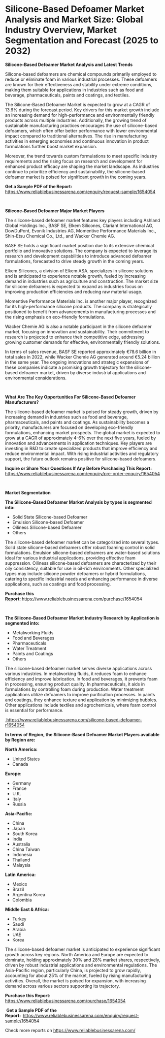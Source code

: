 <p><h1>Silicone-Based Defoamer Market Analysis and Market Size: Global Industry Overview, Market Segmentation and Forecast (2025 to 2032)</h1></p><p><strong>Silicone-Based Defoamer Market Analysis and Latest Trends</strong></p>
<p><p>Silicone-based defoamers are chemical compounds primarily employed to reduce or eliminate foam in various industrial processes. These defoamers are known for their effectiveness and stability under extreme conditions, making them suitable for applications in industries such as food and beverage, pharmaceuticals, paints and coatings, and textiles. </p><p>The Silicone-Based Defoamer Market is expected to grow at a CAGR of 13.6% during the forecast period. Key drivers for this market growth include an increasing demand for high-performance and environmentally friendly products across multiple industries. Additionally, the growing trend of sustainable manufacturing practices encourages the use of silicone-based defoamers, which often offer better performance with lower environmental impact compared to traditional alternatives. The rise in manufacturing activities in emerging economies and continuous innovation in product formulations further boost market expansion. </p><p>Moreover, the trend towards custom formulations to meet specific industry requirements and the rising focus on research and development for enhanced product efficacy are shaping the market landscape. As industries continue to prioritize efficiency and sustainability, the silicone-based defoamer market is poised for significant growth in the coming years.</p></p>
<p><strong>Get a Sample PDF of the Report:&nbsp;</strong> <a href="https://www.reliablebusinessarena.com/enquiry/request-sample/1654054?utm_campaign=2112&utm_medium=2&utm_source=Github&utm_content=ia&utm_term=01022025&utm_id=silicone-based-defoamer">https://www.reliablebusinessarena.com/enquiry/request-sample/1654054</a></p>
<p>&nbsp;</p>
<p><strong>Silicone-Based Defoamer Major Market Players</strong></p>
<p><p>The silicone-based defoamer market features key players including Ashland Global Holdings Inc., BASF SE, Elkem Silicones, Clariant International AG, DowDuPont, Evonik Industries AG, Momentive Performance Materials Inc., Shin-Etsu Chemical Co., Ltd., and Wacker Chemie AG. </p><p>BASF SE holds a significant market position due to its extensive chemical portfolio and innovative solutions. The company is expected to leverage its research and development capabilities to introduce advanced defoamer formulations, forecasted to drive steady growth in the coming years.</p><p>Elkem Silicones, a division of Elkem ASA, specializes in silicone solutions and is anticipated to experience notable growth, fueled by increasing demand in industries such as agriculture and construction. The market size for silicone defoamers is expected to expand as industries focus on improving production efficiencies and reducing raw material usage.</p><p>Momentive Performance Materials Inc. is another major player, recognized for its high-performance silicone products. The company is strategically positioned to benefit from advancements in manufacturing processes and the rising emphasis on eco-friendly formulations.</p><p>Wacker Chemie AG is also a notable participant in the silicone defoamer market, focusing on innovation and sustainability. Their commitment to research is projected to enhance their competitive edge, addressing growing customer demands for effective, environmentally friendly solutions.</p><p>In terms of sales revenue, BASF SE reported approximately €78.6 billion in total sales in 2022, while Wacker Chemie AG generated around €5.24 billion in the same year. The ongoing innovations and strategic expansions of these companies indicate a promising growth trajectory for the silicone-based defoamer market, driven by diverse industrial applications and environmental considerations.</p></p>
<p>&nbsp;</p>
<p><strong>What Are The Key Opportunities For Silicone-Based Defoamer Manufacturers?</strong></p>
<p><p>The silicone-based defoamer market is poised for steady growth, driven by increasing demand in industries such as food and beverage, pharmaceuticals, and paints and coatings. As sustainability becomes a priority, manufacturers are focused on developing eco-friendly formulations, enhancing market prospects. The global market is expected to grow at a CAGR of approximately 4-6% over the next five years, fueled by innovation and advancements in application techniques. Key players are investing in R&D to create specialized products that improve efficiency and reduce environmental impact. With rising industrial activities and regulatory support, the future outlook remains positive for silicone-based defoamers.</p></p>
<p><strong>Inquire or Share Your Questions If Any Before Purchasing This Report:</strong> <a href="https://www.reliablebusinessarena.com/enquiry/pre-order-enquiry/1654054?utm_campaign=2112&utm_medium=2&utm_source=Github&utm_content=ia&utm_term=01022025&utm_id=silicone-based-defoamer">https://www.reliablebusinessarena.com/enquiry/pre-order-enquiry/1654054</a></p>
<p>&nbsp;</p>
<p><strong>Market Segmentation</strong></p>
<p><strong>The Silicone-Based Defoamer Market Analysis by types is segmented into:</strong></p>
<p><ul><li>Solid State Silicone-based Defoamer</li><li>Emulsion Silicone-based Defoamer</li><li>Oiliness Silicone-based Defoamer</li><li>Others</li></ul></p>
<p><p>The silicone-based defoamer market can be categorized into several types. Solid state silicone-based defoamers offer robust foaming control in solid formulations. Emulsion silicone-based defoamers are water-based solutions ideal for various industrial applications, providing effective foam suppression. Oiliness silicone-based defoamers are characterized by their oily consistency, suitable for use in oil-rich environments. Other specialized types may include silicone powder defoamers or hybrid formulations, catering to specific industrial needs and enhancing performance in diverse applications, such as coatings and food processing.</p></p>
<p><strong>Purchase this Report:&nbsp;</strong><a href="https://www.reliablebusinessarena.com/purchase/1654054?utm_campaign=2112&utm_medium=2&utm_source=Github&utm_content=ia&utm_term=01022025&utm_id=silicone-based-defoamer">https://www.reliablebusinessarena.com/purchase/1654054</a></p>
<p>&nbsp;</p>
<p><strong>The Silicone-Based Defoamer Market Industry Research by Application is segmented into:</strong></p>
<p><ul><li>Metalworking Fluids</li><li>Food and Beverages</li><li>Pharmaceuticals</li><li>Water Treatment</li><li>Paints and Coatings</li><li>Others</li></ul></p>
<p><p>The silicone-based defoamer market serves diverse applications across various industries. In metalworking fluids, it reduces foam to enhance efficiency and improve lubrication. In food and beverages, it prevents foam in processing, ensuring product quality. In pharmaceuticals, it aids in formulations by controlling foam during production. Water treatment applications utilize defoamers to improve purification processes. In paints and coatings, they enhance texture and application by minimizing bubbles. Other applications include textiles and agrochemicals, where foam control is essential for performance.</p></p>
<p><a href="https://www.reliablebusinessarena.com/silicone-based-defoamer-r1654054?utm_campaign=2112&utm_medium=2&utm_source=Github&utm_content=ia&utm_term=01022025&utm_id=silicone-based-defoamer">&nbsp;https://www.reliablebusinessarena.com/silicone-based-defoamer-r1654054</a></p>
<p><strong>In terms of Region, the Silicone-Based Defoamer Market Players available by Region are:</strong></p>
<p>
    <p> <strong> North America: </strong>
        <ul>
            <li>United States</li>
            <li>Canada</li>
        </ul>
        </p> 
    <p> <strong> Europe: </strong>
        <ul>
            <li>Germany</li>
            <li>France</li>
            <li>U.K.</li>
            <li>Italy</li>
            <li>Russia</li>
        </ul>
        </p> 
    <p> <strong> Asia-Pacific: </strong>
        <ul>
            <li>China</li>
            <li>Japan</li>
            <li>South Korea</li>
            <li>India</li>
            <li>Australia</li>
            <li>China Taiwan</li>
            <li>Indonesia</li>
            <li>Thailand</li>
            <li>Malaysia</li>
        </ul>
        </p> 
    <p> <strong> Latin America: </strong>
        <ul>
            <li>Mexico</li>
            <li>Brazil</li>
            <li>Argentina Korea</li>
            <li>Colombia</li>
        </ul>
        </p> 
    <p> <strong> Middle East & Africa: </strong>
        <ul>
            <li>Turkey</li>
            <li>Saudi</li>
            <li>Arabia</li>
            <li>UAE</li>
            <li>Korea</li>
        </ul>
    </p>
    </p>
<p><p>The silicone-based defoamer market is anticipated to experience significant growth across key regions. North America and Europe are expected to dominate, holding approximately 30% and 28% market shares, respectively, driven by robust industrial applications and environmental regulations. The Asia-Pacific region, particularly China, is projected to grow rapidly, accounting for about 25% of the market, fueled by rising manufacturing activities. Overall, the market is poised for expansion, with increasing demand across various sectors supporting its trajectory.</p></p>
<p><strong>Purchase this Report: </strong><a href="https://www.reliablebusinessarena.com/purchase/1654054?utm_campaign=2112&utm_medium=2&utm_source=Github&utm_content=ia&utm_term=01022025&utm_id=silicone-based-defoamer">https://www.reliablebusinessarena.com/purchase/1654054</a></p>
<p>&nbsp;<strong>Get a Sample PDF of the Report:&nbsp;&nbsp;</strong><a href="https://www.reliablebusinessarena.com/enquiry/request-sample/1654054?utm_campaign=2112&utm_medium=2&utm_source=Github&utm_content=ia&utm_term=01022025&utm_id=silicone-based-defoamer">https://www.reliablebusinessarena.com/enquiry/request-sample/1654054</a></p>
<p><strong></strong></p>
<p>Check more reports on <a href="https://www.reliablebusinessarena.com/?utm_campaign=2112&utm_medium=2&utm_source=Github&utm_content=ia&utm_term=01022025&utm_id=silicone-based-defoamer">https://www.reliablebusinessarena.com/</a></p>